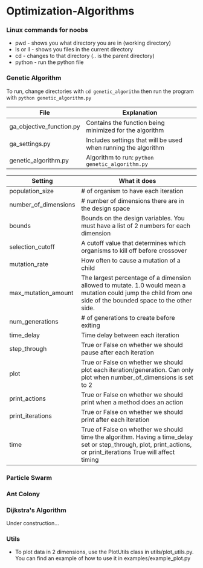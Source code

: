 # Optimization-Algorithms

### Linux commands for noobs
* pwd - shows you what directory you are in (working directory)
* ls or ll - shows you files in the current directory
* cd <directory> - changes to that directory (.. is the parent directory)
* python <file> - run the python file


### Genetic Algorithm
To run, change directories with `cd genetic_algorithm` then run the program with `python genetic_algorithm.py`

| File                     | Explanation |
| ------------------------ | ----------- |
| ga_objective_function.py | Contains the function being minimized for the algorithm |
| ga_settings.py           | Includes settings that will be used when running the algorithm |
| genetic_algorithm.py     | Algorithm to run: `python genetic_algorithm.py` |

| Setting              | What it does |
| -------------------- | ------------ |
| population_size      | # of organism to have each iteration |
| number_of_dimensions | # number of dimensions there are in the design space |
| bounds               | Bounds on the design variables. You must have a list of 2 numbers for each dimension |
| selection_cutoff     | A cutoff value that determines which organisms to kill off before crossover |
| mutation_rate        | How often to cause a mutation of a child |
| max_mutation_amount  | The largest percentage of a dimension allowed to mutate. 1.0 would mean a mutation could jump the child from one side of the bounded space to the other side. |
| num_generations      | # of generations to create before exiting |
| time_delay           | Time delay between each iteration |
| step_through         | True or False on whether we should pause after each iteration |
| plot                 | True or False on whether we should plot each iteration/generation. Can only plot when number_of_dimensions is set to 2 |
| print_actions        | True or False on whether we should print when a method does an action |
| print_iterations     | True or False on whether we should print after each iteration
| time                 | True of False on whether we should time the algorithm. Having a time_delay set or step_through, plot, print_actions, or print_iterations True will affect timing |

### Particle Swarm

### Ant Colony

### Dijkstra's Algorithm

Under construction...

### Utils
* To plot data in 2 dimensions, use the PlotUtils class in utils/plot_utils.py. You can find an example of how to use it in examples/example_plot.py
